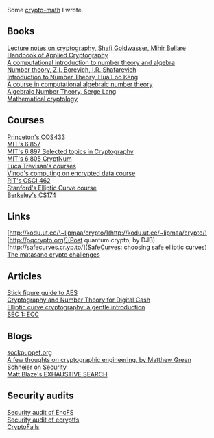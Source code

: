 Some [crypto-math](crypto-math.pdf) I wrote.

Books
-----

[Lecture notes on cryptography, Shafi Goldwasser, Mihir Bellare](http://cseweb.ucsd.edu/users/mihir/papers/gb.html)  
[Handbook of Applied Cryptography](http://cacr.uwaterloo.ca/hac/)  
[A computational introduction to number theory and algebra](http://shoup.net/ntb/)  
[Number theory, Z.I. Borevich, I.R. Shafarevich](http://www.maths.ed.ac.uk/~aar/papers/borevich.pdf)  
[Introduction to Number Theory, Hua Loo Keng](../files/intro-to-number-theory.pdf)  
[A course in computational algebraic number theory](http://www.plouffe.fr/simon/math/A%20course%20in%20computational%20algebraic%20number%20theory%20-%20Cohen.pdf)  
[Algebraic Number Theory, Serge Lang](../files/algebraic-number-theory.pdf)  
[Mathematical cryptology](http://math.tut.fi/~ruohonen/MC.pdf)  

Courses
-------
[Princeton's COS433](http://www.cs.princeton.edu/courses/archive/fall07/cos433/)  
[MIT's 6.857](https://courses.csail.mit.edu/6.857/)  
[MIT's 6.897 Selected topics in Cryptography](http://courses.csail.mit.edu/6.897/spring04/materials.html)  
[MIT's 6.805 CryptNum](https://groups.csail.mit.edu/mac/classes/6.805/articles/money/cryptnum.htm)  
[Luca Trevisan's courses](https://lucatrevisan.wordpress.com/lecture-notes/)  
[Vinod's computing on encrypted data course](http://people.csail.mit.edu/vinodv/6892-Fall2013/)  
[RIT's CSCI 462](http://www.cs.rit.edu/~ark/462/module08/notes.shtml)  
[Stanford's Elliptic Curve course](http://theory.stanford.edu/~dfreeman/cs259c-f11/)  
[Berkeley's CS174](http://www.cs.berkeley.edu/~jfc/cs174/lecs/)  

Links
-----

[http://kodu.ut.ee/\~lipmaa/crypto/](http://kodu.ut.ee/~lipmaa/crypto/)  
[http://pqcrypto.org/](Post quantum crypto, by DJB)  
[http://safecurves.cr.yp.to/](SafeCurves: choosing safe elliptic curves)  
[The matasano crypto challenges](http://cryptopals.com/)  

Articles
--------
[Stick figure guide to AES](http://www.moserware.com/2009/09/stick-figure-guide-to-advanced.html)  
[Cryptography and Number Theory for Digital Cash](https://groups.csail.mit.edu/mac/classes/6.805/articles/money/cryptnum.htm)  
[Elliptic curve cryptography: a gentle introduction](http://andrea.corbellini.name/2015/05/17/elliptic-curve-cryptography-a-gentle-introduction/)  
[SEC 1: ECC](http://www.secg.org/sec1-v2.pdf)  

Blogs
-----

[sockpuppet.org](http://sockpuppet.org/blog/archives/)  
[A few thoughts on cryptographic engineering, by Matthew Green](http://blog.cryptographyengineering.com/)  
[Schneier on Security](https://www.schneier.com/)  
[Matt Blaze's EXHAUSTIVE SEARCH](http://www.crypto.com/blog)  

Security audits
---------------

[Security audit of EncFS](http://sourceforge.net/p/encfs/mailman/message/31849549/)  
[Security audit of ecryptfs](https://defuse.ca/audits/ecryptfs.htm)  
[CryptoFails](http://www.cryptofails.com/archive)   
